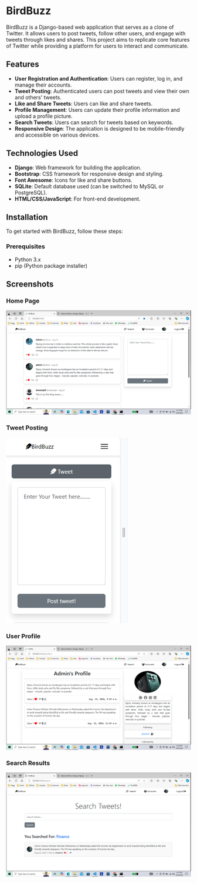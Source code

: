 # BirdBuzz

BirdBuzz is a Django-based web application that serves as a clone of Twitter. It allows users to post tweets, follow other users, and engage with tweets through likes and shares. This project aims to replicate core features of Twitter while providing a platform for users to interact and communicate.

## Features

- **User Registration and Authentication**: Users can register, log in, and manage their accounts.
- **Tweet Posting**: Authenticated users can post tweets and view their own and others' tweets.
- **Like and Share Tweets**: Users can like and share tweets.
- **Profile Management**: Users can update their profile information and upload a profile picture.
- **Search Tweets**: Users can search for tweets based on keywords.
- **Responsive Design**: The application is designed to be mobile-friendly and accessible on various devices.

## Technologies Used

- **Django**: Web framework for building the application.
- **Bootstrap**: CSS framework for responsive design and styling.
- **Font Awesome**: Icons for like and share buttons.
- **SQLite**: Default database used (can be switched to MySQL or PostgreSQL).
- **HTML/CSS/JavaScript**: For front-end development.

## Installation

To get started with BirdBuzz, follow these steps:

### Prerequisites

- Python 3.x
- pip (Python package installer)

## Screenshots

### Home Page
![Home Page](home_page.png)

### Tweet Posting
![Tweet Posting](tweet_posting.png)

### User Profile
![User Profile](user_profile.png)

### Search Results
![Search Results](search_results.png)




